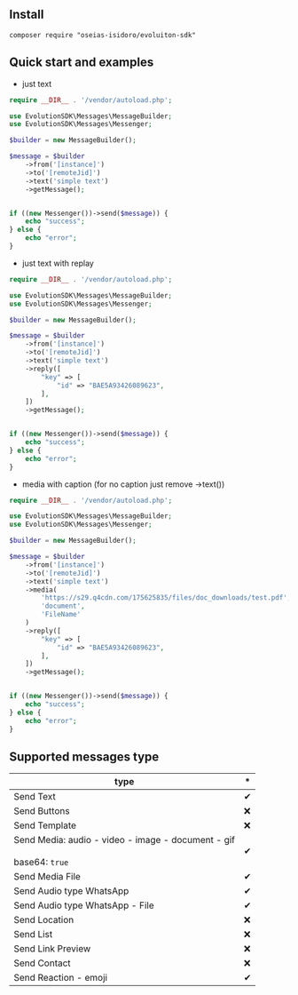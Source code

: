 ## Install
``
composer require "oseias-isidoro/evoluiton-sdk"
``
## Quick start and examples

* just text
```php
require __DIR__ . '/vendor/autoload.php';

use EvolutionSDK\Messages\MessageBuilder;
use EvolutionSDK\Messages\Messenger;

$builder = new MessageBuilder();

$message = $builder
    ->from('[instance]')
    ->to('[remoteJid]')
    ->text('simple text')
    ->getMessage();


if ((new Messenger())->send($message)) {
    echo "success";
} else {
    echo "error";
}

```
* just text with replay
```php
require __DIR__ . '/vendor/autoload.php';

use EvolutionSDK\Messages\MessageBuilder;
use EvolutionSDK\Messages\Messenger;

$builder = new MessageBuilder();

$message = $builder
    ->from('[instance]')
    ->to('[remoteJid]')
    ->text('simple text')
    ->reply([
        "key" => [
            "id" => "BAE5A93426089623",
        ],
    ])
    ->getMessage();


if ((new Messenger())->send($message)) {
    echo "success";
} else {
    echo "error";
}

```
* media with caption (for no caption just remove ->text())
```php
require __DIR__ . '/vendor/autoload.php';

use EvolutionSDK\Messages\MessageBuilder;
use EvolutionSDK\Messages\Messenger;

$builder = new MessageBuilder();

$message = $builder
    ->from('[instance]')
    ->to('[remoteJid]')
    ->text('simple text')
    ->media(
        'https://s29.q4cdn.com/175625835/files/doc_downloads/test.pdf',
        'document',
        'FileName'
    )
    ->reply([
        "key" => [
            "id" => "BAE5A93426089623",
        ],
    ])
    ->getMessage();


if ((new Messenger())->send($message)) {
    echo "success";
} else {
    echo "error";
}

```

## Supported messages type 

| type                                                                           | * |
|--------------------------------------------------------------------------------|--|
| Send Text                                                                      | ✔ |
| Send Buttons                                                                   | ❌ |
| Send Template                                                                  | ❌ |
| Send Media: audio - video - image - document - gif <br></br>base64: ```true``` | ✔ |
| Send Media File                                                                | ✔ |
| Send Audio type WhatsApp                                                       | ✔ |
| Send Audio type WhatsApp - File                                                | ✔ |
| Send Location                                                                  | ❌ |
| Send List                                                                      | ❌ |
| Send Link Preview                                                              | ❌ |
| Send Contact                                                                   | ❌ |
| Send Reaction - emoji                                                          | ✔ |